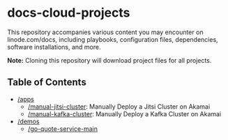 # docs-cloud-projects

This repository accompanies various content you may encounter on linode.com/docs, including playbooks, configuration files, dependencies, software installations, and more.

**Note:** Cloning this repository will download project files for all projects.

## Table of Contents

- [/apps](https://github.com/linode/docs-cloud-projects/tree/main/apps)
  - [/manual-jitsi-cluster](https://github.com/linode/docs-cloud-projects/tree/main/apps/manual-jitsi-cluster): Manually Deploy a Jitsi Cluster on Akamai
  - [/manual-kafka-cluster](https://github.com/linode/docs-cloud-projects/tree/main/apps/manual-kafka-cluster): Manually Deploy a Kafka Cluster on Akamai
- [/demos](https://github.com/linode/docs-cloud-projects/tree/main/demos)
  - [/go-quote-service-main](https://github.com/linode/docs-cloud-projects/tree/main/demos/go-quote-service-main)
